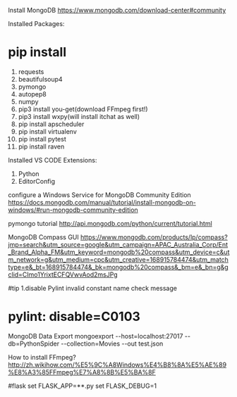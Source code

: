 Install MongoDB
https://www.mongodb.com/download-center#community

Installed Packages:
# pip install
1. requests
2. beautifulsoup4
3. pymongo
4. autopep8
5. numpy
6. pip3 install you-get(download FFmpeg first!)
7. pip3 install wxpy(will install itchat as well)
8. pip install apscheduler
9. pip install virtualenv
10. pip install pytest
11. pip install raven 

Installed VS CODE Extensions:
1. Python
2. EditorConfig

configure a Windows Service for MongoDB Community Edition
https://docs.mongodb.com/manual/tutorial/install-mongodb-on-windows/#run-mongodb-community-edition

pymongo tutorial
http://api.mongodb.com/python/current/tutorial.html

MongoDB Compass GUI
https://www.mongodb.com/products/lp/compass?jmp=search&utm_source=google&utm_campaign=APAC_Australia_Corp/Ent_Brand_Alpha_FM&utm_keyword=mongodb%20compass&utm_device=c&utm_network=g&utm_medium=cpc&utm_creative=168915784474&utm_matchtype=e&_bt=168915784474&_bk=mongodb%20compass&_bm=e&_bn=g&gclid=CImo1YrixtECFQVwvAod2msJPg


#tip
1.disable Pylint invalid constant name check message
  # pylint: disable=C0103

MongoDB Data Export
   mongoexport --host=localhost:27017 --db=PythonSpider --collection=Movies --out test.json 

How to install FFmpeg?
http://zh.wikihow.com/%E5%9C%A8Windows%E4%B8%8A%E5%AE%89%E8%A3%85FFmpeg%E7%A8%8B%E5%BA%8F   


#flask
set FLASK_APP=**.py
set FLASK_DEBUG=1
